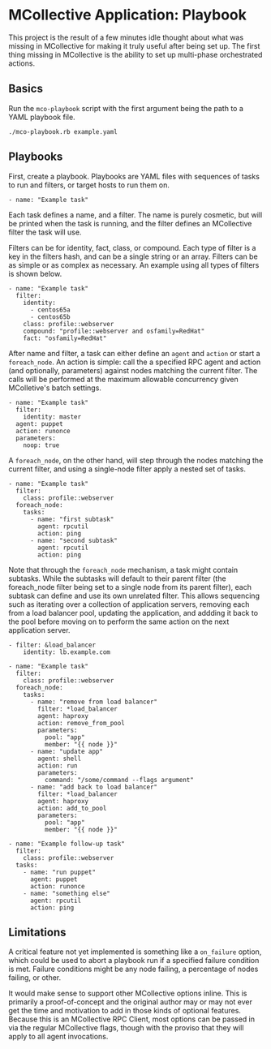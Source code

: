 # MCollective Application: Playbook

This project is the result of a few minutes idle thought about what was missing
in MCollective for making it truly useful after being set up. The first thing
missing in MCollective is the ability to set up multi-phase orchestrated actions.

## Basics

Run the `mco-playbook` script with the first argument being the path to a YAML
playbook file.

    ./mco-playbook.rb example.yaml

## Playbooks

First, create a playbook. Playbooks are YAML files with sequences of tasks to
run and filters, or target hosts to run them on.

    - name: "Example task"

Each task defines a name, and a filter. The name is purely cosmetic, but will
be printed when the task is running, and the filter defines an MCollective
filter the task will use.

Filters can be for identity, fact, class, or compound. Each type of filter is a
key in the filters hash, and can be a single string or an array. Filters can be
as simple or as complex as necessary. An example using all types of filters is
shown below.

    - name: "Example task"
      filter:
        identity:
          - centos65a
          - centos65b
        class: profile::webserver
        compound: "profile::webserver and osfamily=RedHat"
        fact: "osfamily=RedHat"

After name and filter, a task can either define an `agent` and `action` or
start a `foreach_node`. An action is simple: call the a specified RPC agent and
action (and optionally, parameters) against nodes matching the current filter.
The calls will be performed at the maximum allowable concurrency given
MColletive's batch settings.

    - name: "Example task"
      filter:
        identity: master
      agent: puppet
      action: runonce
      parameters:
        noop: true
 
A `foreach_node`, on the other hand, will step through the nodes matching the
current filter, and using a single-node filter apply a nested set of tasks.

    - name: "Example task"
      filter:
        class: profile::webserver
      foreach_node:
        tasks:
          - name: "first subtask"
            agent: rpcutil
            action: ping
          - name: "second subtask"
            agent: rpcutil
            action: ping

Note that through the `foreach_node` mechanism, a task might contain subtasks.
While the subtasks will default to their parent filter (the foreach_node filter
being set to a single node from its parent filter), each subtask can define and
use its own unrelated filter. This allows sequencing such as iterating over a
collection of application servers, removing each from a load balancer pool,
updating the application, and addding it back to the pool before moving on to
perform the same action on the next application server.

    - filter: &load_balancer
        identity: lb.example.com

    - name: "Example task"
      filter:
        class: profile::webserver
      foreach_node:
        tasks:
          - name: "remove from load balancer"
            filter: *load_balancer
            agent: haproxy
            action: remove_from_pool
            parameters:
              pool: "app"
              member: "{{ node }}"
          - name: "update app"
            agent: shell
            action: run
            parameters:
              command: "/some/command --flags argument"
          - name: "add back to load balancer"
            filter: *load_balancer
            agent: haproxy
            action: add_to_pool
            parameters:
              pool: "app"
              member: "{{ node }}"

    - name: "Example follow-up task"
      filter:
        class: profile::webserver
      tasks:
        - name: "run puppet"
          agent: puppet
          action: runonce
        - name: "something else"
          agent: rpcutil
          action: ping

## Limitations

A critical feature not yet implemented is something like a `on_failure` option,
which could be used to abort a playbook run if a specified failure condition is
met. Failure conditions might be any node failing, a percentage of nodes
failing, or other.

It would make sense to support other MCollective options inline. This is
primarily a proof-of-concept and the original author may or may not ever get
the time and motivation to add in those kinds of optional features. Because
this is an MCollective RPC Client, most options can be passed in via the
regular MCollective flags, though with the proviso that they will apply to all
agent invocations.
